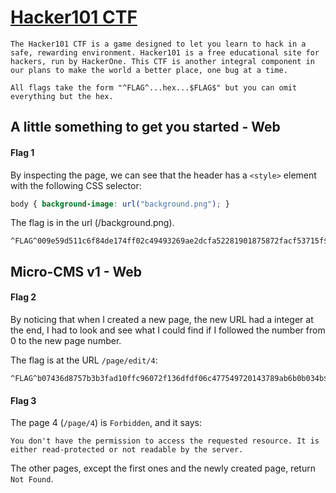 # [Hacker101 CTF](https://ctf.hacker101.com/)

```
The Hacker101 CTF is a game designed to let you learn to hack in a safe, rewarding environment. Hacker101 is a free educational site for hackers, run by HackerOne. This CTF is another integral component in our plans to make the world a better place, one bug at a time.
```

```
All flags take the form "^FLAG^...hex...$FLAG$" but you can omit everything but the hex.
```

## A little something to get you started - Web

#### Flag 1

By inspecting the page, we can see that the header has a `<style>` element with the following CSS selector:

```css
body { background-image: url("background.png"); }
```

The flag is in the url (/background.png).

```
^FLAG^009e59d511c6f84de174ff02c49493269ae2dcfa52281901875872facf53715f$FLAG$
```

## Micro-CMS v1 - Web

#### Flag 2

By noticing that when I created a new page, the new URL had a integer at the end, I had to look and see what I could find if I followed the number from 0 to the new page number.

The flag is at the URL `/page/edit/4`:

```
^FLAG^b07436d8757b3b3fad10ffc96072f136dfdf06c477549720143789ab6b0b034b$FLAG$
```

#### Flag 3

The page 4 (`/page/4`) is `Forbidden`, and it says:

```
You don't have the permission to access the requested resource. It is either read-protected or not readable by the server.
```

The other pages, except the first ones and the newly created page, return `Not Found`.
